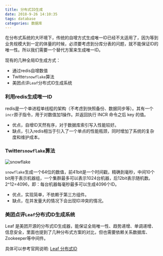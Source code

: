 ```yaml
---
title: 分布式ID生成
date: 2018-9-26 14:10:35
tags: database
categories: 数据库
---
```


在分布式系统的大环境下，传统的自增方式生成唯一ID已经不太适用了，因为等到业务规模大到一定的体量的时候，必须要考虑到分库分表的问题，就不能保证ID的唯一性。所以我们需要一个替代方案来生成唯一ID。

<!-- more -->


现有的几种全局ID生成方式：

+ 通过redis自增数值
+ Twitter`snowflake`算法
+ 美团点评`Leaf`分布式ID生成系统
  

### 利用redis生成唯一ID

redis是一个单进程单线程的架构（不考虑到快照备份、数据同步等）。其有一个`incr`原子指令，用于对数值加1操作。并返回执行 INCR 命令之后 key 的值。

+ 优点，自增ID天然有序，对于数据库索引写入性能较好。
+ 缺点，引入redis相当于引入了一个单点的性能瓶颈，同时增加了系统的复杂度和维护成本。


### Twitter`snowflake`算法

![snowflake](/images/snowflake)

`snowflake`生成一个64位的数值，前41bit是一个时间戳，精确到毫秒，中间10个bit用于表示机器组，一个集群最多可以表示1024台机器，后12bit表示随机数。2^12=4096，即：每台机器每毫秒最多可以生成4096个ID。

+ 优点，实现简单，不依赖于第三方组件。
+ 缺点，在并发量大的情况下会出现ID冲突的情况。


### 美团点评`Leaf`分布式ID生成系统

Leaf 是美团开源的分布式ID生成器，能保证全局唯一性、趋势递增、单调递增、信息安全，里面也提到了几种分布式方案的对比，但也需要依赖关系数据库、Zookeeper等中间件。

具体可以参考官网说明: [Leaf 分布式ID](https://tech.meituan.com/MT_Leaf.html)


